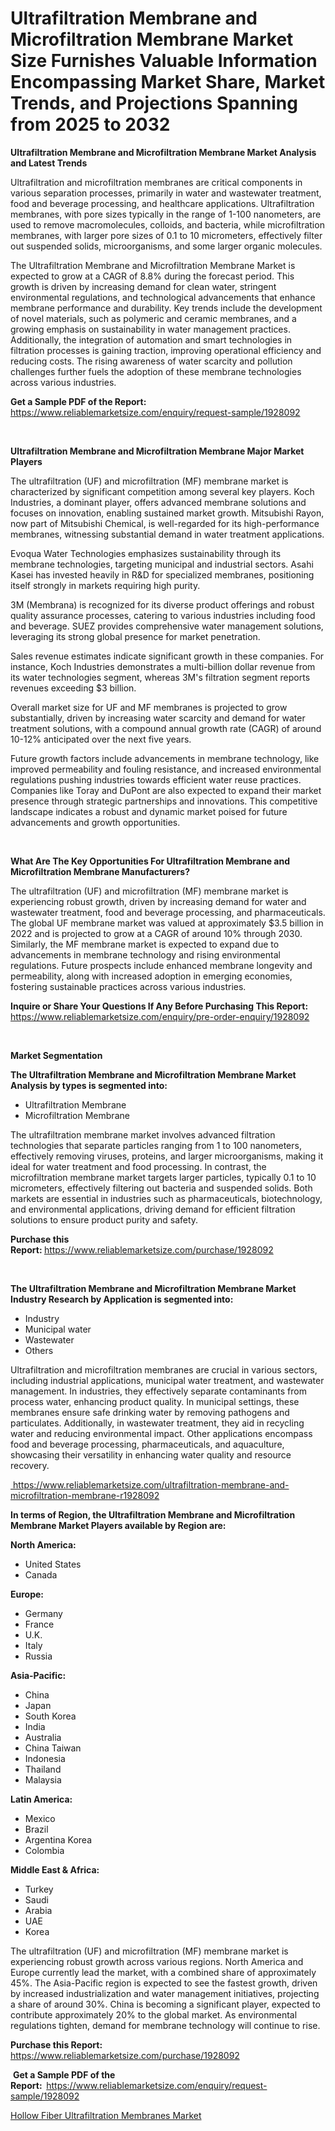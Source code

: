 <p><h1>Ultrafiltration Membrane and Microfiltration Membrane Market Size Furnishes Valuable Information Encompassing Market Share, Market Trends, and Projections Spanning from 2025 to 2032</h1></p><p><strong>Ultrafiltration Membrane and Microfiltration Membrane Market Analysis and Latest Trends</strong></p>
<p><p>Ultrafiltration and microfiltration membranes are critical components in various separation processes, primarily in water and wastewater treatment, food and beverage processing, and healthcare applications. Ultrafiltration membranes, with pore sizes typically in the range of 1-100 nanometers, are used to remove macromolecules, colloids, and bacteria, while microfiltration membranes, with larger pore sizes of 0.1 to 10 micrometers, effectively filter out suspended solids, microorganisms, and some larger organic molecules. </p><p>The Ultrafiltration Membrane and Microfiltration Membrane Market is expected to grow at a CAGR of 8.8% during the forecast period. This growth is driven by increasing demand for clean water, stringent environmental regulations, and technological advancements that enhance membrane performance and durability. Key trends include the development of novel materials, such as polymeric and ceramic membranes, and a growing emphasis on sustainability in water management practices. Additionally, the integration of automation and smart technologies in filtration processes is gaining traction, improving operational efficiency and reducing costs. The rising awareness of water scarcity and pollution challenges further fuels the adoption of these membrane technologies across various industries.</p></p>
<p><strong>Get a Sample PDF of the Report:&nbsp;</strong> <a href="https://www.reliablemarketsize.com/enquiry/request-sample/1928092?utm_campaign=1143&utm_medium=2&utm_source=Github&utm_content=ia&utm_term=15012025&utm_id=ultrafiltration-membrane-and-microfiltration-membrane">https://www.reliablemarketsize.com/enquiry/request-sample/1928092</a></p>
<p>&nbsp;</p>
<p><strong>Ultrafiltration Membrane and Microfiltration Membrane Major Market Players</strong></p>
<p><p>The ultrafiltration (UF) and microfiltration (MF) membrane market is characterized by significant competition among several key players. Koch Industries, a dominant player, offers advanced membrane solutions and focuses on innovation, enabling sustained market growth. Mitsubishi Rayon, now part of Mitsubishi Chemical, is well-regarded for its high-performance membranes, witnessing substantial demand in water treatment applications.</p><p>Evoqua Water Technologies emphasizes sustainability through its membrane technologies, targeting municipal and industrial sectors. Asahi Kasei has invested heavily in R&D for specialized membranes, positioning itself strongly in markets requiring high purity. </p><p>3M (Membrana) is recognized for its diverse product offerings and robust quality assurance processes, catering to various industries including food and beverage. SUEZ provides comprehensive water management solutions, leveraging its strong global presence for market penetration.</p><p>Sales revenue estimates indicate significant growth in these companies. For instance, Koch Industries demonstrates a multi-billion dollar revenue from its water technologies segment, whereas 3M's filtration segment reports revenues exceeding $3 billion.</p><p>Overall market size for UF and MF membranes is projected to grow substantially, driven by increasing water scarcity and demand for water treatment solutions, with a compound annual growth rate (CAGR) of around 10-12% anticipated over the next five years.</p><p>Future growth factors include advancements in membrane technology, like improved permeability and fouling resistance, and increased environmental regulations pushing industries towards efficient water reuse practices. Companies like Toray and DuPont are also expected to expand their market presence through strategic partnerships and innovations. This competitive landscape indicates a robust and dynamic market poised for future advancements and growth opportunities.</p></p>
<p>&nbsp;</p>
<p><strong>What Are The Key Opportunities For Ultrafiltration Membrane and Microfiltration Membrane Manufacturers?</strong></p>
<p><p>The ultrafiltration (UF) and microfiltration (MF) membrane market is experiencing robust growth, driven by increasing demand for water and wastewater treatment, food and beverage processing, and pharmaceuticals. The global UF membrane market was valued at approximately $3.5 billion in 2022 and is projected to grow at a CAGR of around 10% through 2030. Similarly, the MF membrane market is expected to expand due to advancements in membrane technology and rising environmental regulations. Future prospects include enhanced membrane longevity and permeability, along with increased adoption in emerging economies, fostering sustainable practices across various industries.</p></p>
<p><strong>Inquire or Share Your Questions If Any Before Purchasing This Report:</strong> <a href="https://www.reliablemarketsize.com/enquiry/pre-order-enquiry/1928092?utm_campaign=1143&utm_medium=2&utm_source=Github&utm_content=ia&utm_term=15012025&utm_id=ultrafiltration-membrane-and-microfiltration-membrane">https://www.reliablemarketsize.com/enquiry/pre-order-enquiry/1928092</a></p>
<p>&nbsp;</p>
<p><strong>Market Segmentation</strong></p>
<p><strong>The Ultrafiltration Membrane and Microfiltration Membrane Market Analysis by types is segmented into:</strong></p>
<p><ul><li>Ultrafiltration Membrane</li><li>Microfiltration Membrane</li></ul></p>
<p><p>The ultrafiltration membrane market involves advanced filtration technologies that separate particles ranging from 1 to 100 nanometers, effectively removing viruses, proteins, and larger microorganisms, making it ideal for water treatment and food processing. In contrast, the microfiltration membrane market targets larger particles, typically 0.1 to 10 micrometers, effectively filtering out bacteria and suspended solids. Both markets are essential in industries such as pharmaceuticals, biotechnology, and environmental applications, driving demand for efficient filtration solutions to ensure product purity and safety.</p></p>
<p><strong>Purchase this Report:&nbsp;</strong><a href="https://www.reliablemarketsize.com/purchase/1928092?utm_campaign=1143&utm_medium=2&utm_source=Github&utm_content=ia&utm_term=15012025&utm_id=ultrafiltration-membrane-and-microfiltration-membrane">https://www.reliablemarketsize.com/purchase/1928092</a></p>
<p>&nbsp;</p>
<p><strong>The Ultrafiltration Membrane and Microfiltration Membrane Market Industry Research by Application is segmented into:</strong></p>
<p><ul><li>Industry</li><li>Municipal water</li><li>Wastewater</li><li>Others</li></ul></p>
<p><p>Ultrafiltration and microfiltration membranes are crucial in various sectors, including industrial applications, municipal water treatment, and wastewater management. In industries, they effectively separate contaminants from process water, enhancing product quality. In municipal settings, these membranes ensure safe drinking water by removing pathogens and particulates. Additionally, in wastewater treatment, they aid in recycling water and reducing environmental impact. Other applications encompass food and beverage processing, pharmaceuticals, and aquaculture, showcasing their versatility in enhancing water quality and resource recovery.</p></p>
<p><a href="https://www.reliablemarketsize.com/ultrafiltration-membrane-and-microfiltration-membrane-r1928092?utm_campaign=1143&utm_medium=2&utm_source=Github&utm_content=ia&utm_term=15012025&utm_id=ultrafiltration-membrane-and-microfiltration-membrane">&nbsp;https://www.reliablemarketsize.com/ultrafiltration-membrane-and-microfiltration-membrane-r1928092</a></p>
<p><strong>In terms of Region, the Ultrafiltration Membrane and Microfiltration Membrane Market Players available by Region are:</strong></p>
<p>
    <p> <strong> North America: </strong>
        <ul>
            <li>United States</li>
            <li>Canada</li>
        </ul>
        </p> 
    <p> <strong> Europe: </strong>
        <ul>
            <li>Germany</li>
            <li>France</li>
            <li>U.K.</li>
            <li>Italy</li>
            <li>Russia</li>
        </ul>
        </p> 
    <p> <strong> Asia-Pacific: </strong>
        <ul>
            <li>China</li>
            <li>Japan</li>
            <li>South Korea</li>
            <li>India</li>
            <li>Australia</li>
            <li>China Taiwan</li>
            <li>Indonesia</li>
            <li>Thailand</li>
            <li>Malaysia</li>
        </ul>
        </p> 
    <p> <strong> Latin America: </strong>
        <ul>
            <li>Mexico</li>
            <li>Brazil</li>
            <li>Argentina Korea</li>
            <li>Colombia</li>
        </ul>
        </p> 
    <p> <strong> Middle East & Africa: </strong>
        <ul>
            <li>Turkey</li>
            <li>Saudi</li>
            <li>Arabia</li>
            <li>UAE</li>
            <li>Korea</li>
        </ul>
    </p>
    </p>
<p><p>The ultrafiltration (UF) and microfiltration (MF) membrane market is experiencing robust growth across various regions. North America and Europe currently lead the market, with a combined share of approximately 45%. The Asia-Pacific region is expected to see the fastest growth, driven by increased industrialization and water management initiatives, projecting a share of around 30%. China is becoming a significant player, expected to contribute approximately 20% to the global market. As environmental regulations tighten, demand for membrane technology will continue to rise.</p></p>
<p><strong>Purchase this Report: </strong><a href="https://www.reliablemarketsize.com/purchase/1928092?utm_campaign=1143&utm_medium=2&utm_source=Github&utm_content=ia&utm_term=15012025&utm_id=ultrafiltration-membrane-and-microfiltration-membrane">https://www.reliablemarketsize.com/purchase/1928092</a></p>
<p>&nbsp;<strong>Get a Sample PDF of the Report:&nbsp;&nbsp;</strong><a href="https://www.reliablemarketsize.com/enquiry/request-sample/1928092?utm_campaign=1143&utm_medium=2&utm_source=Github&utm_content=ia&utm_term=15012025&utm_id=ultrafiltration-membrane-and-microfiltration-membrane">https://www.reliablemarketsize.com/enquiry/request-sample/1928092</a></p>
<p><strong></strong></p>
<p><p><a href="https://github.com/castoriffic/Market-Research-Report-List-5/blob/main/hollow-fiber-ultrafiltration-membranes-market.md?utm_campaign=1143&utm_medium=2&utm_source=Github&utm_content=ia&utm_term=15012025&utm_id=ultrafiltration-membrane-and-microfiltration-membrane">Hollow Fiber Ultrafiltration Membranes Market</a></p></p>